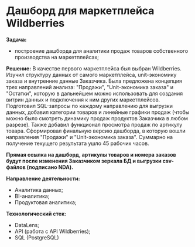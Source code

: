 # Дашборд для маркетплейса Wildberries
**Задача:**
- построение дашборда для аналитики продаж товаров собственного производства на маркетплейсах;

**Решение:**
В качестве первого маркетплейса был выбран Wildberries. Изучил структуру данных от самого маркетплейса, unit-экономику заказа и внутренние данные Заказчика. 
Была предложена концепция трех направлений анализа: "Продажи", "Unit-экономика заказа" и "Остатки", которую в дальнейшем можно использовать для создания витрин данных и подключения к ним других маркетплейсов.
Подготовил SQL-запросы по каждому направлению для выгрузки данных, добавил категории товаров и линейные графики продаж (чтобы можно было смотреть динамику продаж продуктов Заказчика в любом разрезе).
Также добавил функционал просмотра продаж по артикулу товара. 
Сформировал финальную версию дашборда, в которую вошли направления "Продажи" и "Unit-экономика заказа". Суммарно на получение текущего результата ушло 45 рабочих часов.

**Прямая ссылка на дашборд, артикулы товаров и номера заказов будут после изменения Заказчиком зеркала БД и выгрузки csv-файлов (подписано NDA).**

**Направление деятельности:**
- Аналитика данных;
- BI-аналитика;
- Продуктовая аналитика;

**Технологический стек:**
- DataLens;
- API (работа с API Wildberries);
- SQL (PostgreSQL)